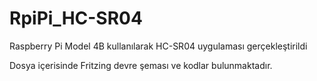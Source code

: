 # RpiPi_HC-SR04
Raspberry Pi Model 4B kullanılarak HC-SR04 uygulaması gerçekleştirildi

Dosya içerisinde Fritzing devre şeması ve kodlar bulunmaktadır.
